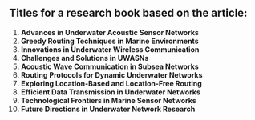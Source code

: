 Titles for a research book based on the article:
---
1. **Advances in Underwater Acoustic Sensor Networks**
2. **Greedy Routing Techniques in Marine Environments**
3. **Innovations in Underwater Wireless Communication**
4. **Challenges and Solutions in UWASNs**
5. **Acoustic Wave Communication in Subsea Networks**
6. **Routing Protocols for Dynamic Underwater Networks**
7. **Exploring Location-Based and Location-Free Routing**
8. **Efficient Data Transmission in Underwater Networks**
9. **Technological Frontiers in Marine Sensor Networks**
10. **Future Directions in Underwater Network Research**
